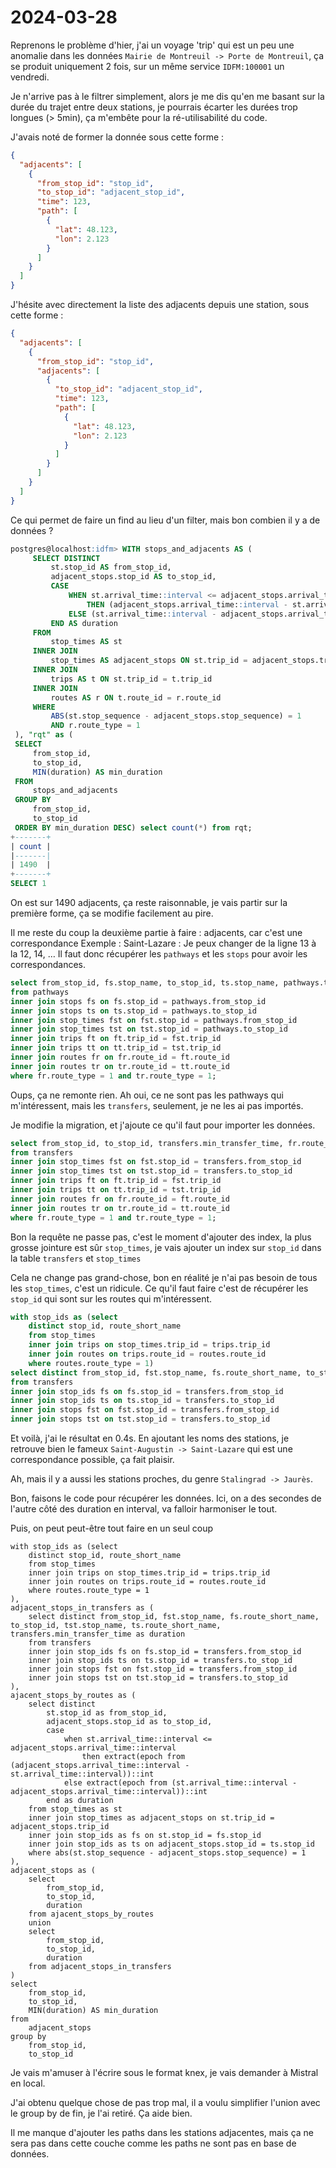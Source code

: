# 2024-03-28

Reprenons le problème d'hier, j'ai un voyage 'trip' qui est un peu une anomalie dans les
données `Mairie de Montreuil -> Porte de Montreuil`, ça se produit uniquement 2 fois, sur un même service `IDFM:100001`
un vendredi.

Je n'arrive pas à le filtrer simplement, alors je me dis qu'en me basant sur la durée du trajet entre deux stations, je
pourrais écarter les durées trop longues (> 5min), ça m'embête pour la ré-utilisabilité du code.

J'avais noté de former la donnée sous cette forme :

```json
{
  "adjacents": [
    {
      "from_stop_id": "stop_id",
      "to_stop_id": "adjacent_stop_id",
      "time": 123,
      "path": [
        {
          "lat": 48.123,
          "lon": 2.123
        }
      ]
    }
  ]
}
```

J'hésite avec directement la liste des adjacents depuis une station, sous cette forme :

```json
{
  "adjacents": [
    {
      "from_stop_id": "stop_id",
      "adjacents": [
        {
          "to_stop_id": "adjacent_stop_id",
          "time": 123,
          "path": [
            {
              "lat": 48.123,
              "lon": 2.123
            }
          ]
        }
      ]
    }
  ]
}
```

Ce qui permet de faire un find au lieu d'un filter, mais bon combien il y a de données ?

```sql
postgres@localhost:idfm> WITH stops_and_adjacents AS (
     SELECT DISTINCT
         st.stop_id AS from_stop_id,
         adjacent_stops.stop_id AS to_stop_id,
         CASE
             WHEN st.arrival_time::interval <= adjacent_stops.arrival_time::interval
                 THEN (adjacent_stops.arrival_time::interval - st.arrival_time::interval)::TEXT
             ELSE (st.arrival_time::interval - adjacent_stops.arrival_time::interval)::TEXT
         END AS duration
     FROM
         stop_times AS st
     INNER JOIN
         stop_times AS adjacent_stops ON st.trip_id = adjacent_stops.trip_id
     INNER JOIN
         trips AS t ON st.trip_id = t.trip_id
     INNER JOIN
         routes AS r ON t.route_id = r.route_id
     WHERE
         ABS(st.stop_sequence - adjacent_stops.stop_sequence) = 1
         AND r.route_type = 1
 ), "rqt" as (
 SELECT
     from_stop_id,
     to_stop_id,
     MIN(duration) AS min_duration
 FROM
     stops_and_adjacents
 GROUP BY
     from_stop_id,
     to_stop_id
 ORDER BY min_duration DESC) select count(*) from rqt;
+-------+
| count |
|-------|
| 1490  |
+-------+
SELECT 1
```

On est sur 1490 adjacents, ça reste raisonnable, je vais partir sur la première forme, ça se modifie facilement au pire.

Il me reste du coup la deuxième partie à faire : adjacents, car c'est une correspondance
Exemple : Saint-Lazare : Je peux changer de la ligne 13 à la 12, 14, …
Il faut donc récupérer les `pathways` et les `stops` pour avoir les correspondances.

```sql
select from_stop_id, fs.stop_name, to_stop_id, ts.stop_name, pathways.traversal_time, fr.route_short_name, tr.route_short_name
from pathways
inner join stops fs on fs.stop_id = pathways.from_stop_id
inner join stops ts on ts.stop_id = pathways.to_stop_id
inner join stop_times fst on fst.stop_id = pathways.from_stop_id
inner join stop_times tst on tst.stop_id = pathways.to_stop_id
inner join trips ft on ft.trip_id = fst.trip_id
inner join trips tt on tt.trip_id = tst.trip_id
inner join routes fr on fr.route_id = ft.route_id
inner join routes tr on tr.route_id = tt.route_id
where fr.route_type = 1 and tr.route_type = 1;
```

Oups, ça ne remonte rien. Ah oui, ce ne sont pas les pathways qui m'intéressent, mais les `transfers`, seulement, je ne
les ai pas importés.

Je modifie la migration, et j'ajoute ce qu'il faut pour importer les données.

```sql
select from_stop_id, to_stop_id, transfers.min_transfer_time, fr.route_short_name, tr.route_short_name
from transfers
inner join stop_times fst on fst.stop_id = transfers.from_stop_id
inner join stop_times tst on tst.stop_id = transfers.to_stop_id
inner join trips ft on ft.trip_id = fst.trip_id
inner join trips tt on tt.trip_id = tst.trip_id
inner join routes fr on fr.route_id = ft.route_id
inner join routes tr on tr.route_id = tt.route_id
where fr.route_type = 1 and tr.route_type = 1;
```

Bon la requête ne passe pas, c'est le moment d'ajouter des index, la plus grosse jointure est sûr `stop_times`, je vais
ajouter un index sur `stop_id` dans la table `transfers` et `stop_times`

Cela ne change pas grand-chose, bon en réalité je n'ai pas besoin de tous les `stop_times`, c'est un ridicule.
Ce qu'il faut faire c'est de récupérer les `stop_id` qui sont sur les routes qui m'intéressent.

```sql
with stop_ids as (select
    distinct stop_id, route_short_name
    from stop_times
    inner join trips on stop_times.trip_id = trips.trip_id
    inner join routes on trips.route_id = routes.route_id
    where routes.route_type = 1)
select distinct from_stop_id, fst.stop_name, fs.route_short_name, to_stop_id, tst.stop_name, ts.route_short_name, transfers.min_transfer_time
from transfers
inner join stop_ids fs on fs.stop_id = transfers.from_stop_id
inner join stop_ids ts on ts.stop_id = transfers.to_stop_id
inner join stops fst on fst.stop_id = transfers.from_stop_id
inner join stops tst on tst.stop_id = transfers.to_stop_id
```

Et voilà, j'ai le résultat en 0.4s. En ajoutant les noms des stations, je retrouve bien le
fameux `Saint-Augustin -> Saint-Lazare` qui est une correspondance possible, ça fait plaisir.

Ah, mais il y a aussi les stations proches, du genre `Stalingrad -> Jaurès`.

Bon, faisons le code pour récupérer les données. Ici, on a des secondes de l'autre côté des duration en interval, va
falloir harmoniser le tout.

Puis, on peut peut-être tout faire en un seul coup

```
with stop_ids as (select
    distinct stop_id, route_short_name
    from stop_times
    inner join trips on stop_times.trip_id = trips.trip_id
    inner join routes on trips.route_id = routes.route_id
    where routes.route_type = 1
),
adjacent_stops_in_transfers as (
    select distinct from_stop_id, fst.stop_name, fs.route_short_name, to_stop_id, tst.stop_name, ts.route_short_name, transfers.min_transfer_time as duration
    from transfers
    inner join stop_ids fs on fs.stop_id = transfers.from_stop_id
    inner join stop_ids ts on ts.stop_id = transfers.to_stop_id
    inner join stops fst on fst.stop_id = transfers.from_stop_id
    inner join stops tst on tst.stop_id = transfers.to_stop_id
),
ajacent_stops_by_routes as (
    select distinct
        st.stop_id as from_stop_id,
        adjacent_stops.stop_id as to_stop_id,
        case
            when st.arrival_time::interval <= adjacent_stops.arrival_time::interval
                then extract(epoch from (adjacent_stops.arrival_time::interval - st.arrival_time::interval))::int
            else extract(epoch from (st.arrival_time::interval - adjacent_stops.arrival_time::interval))::int
        end as duration
    from stop_times as st
    inner join stop_times as adjacent_stops on st.trip_id = adjacent_stops.trip_id
    inner join stop_ids as fs on st.stop_id = fs.stop_id
    inner join stop_ids as ts on adjacent_stops.stop_id = ts.stop_id
    where abs(st.stop_sequence - adjacent_stops.stop_sequence) = 1
),
adjacent_stops as (
    select
        from_stop_id,
        to_stop_id,
        duration
    from ajacent_stops_by_routes
    union
    select
        from_stop_id,
        to_stop_id,
        duration
    from adjacent_stops_in_transfers
)
select
    from_stop_id,
    to_stop_id,
    MIN(duration) AS min_duration
from
    adjacent_stops
group by
    from_stop_id,
    to_stop_id
```

Je vais m'amuser à l'écrire sous le format knex, je vais demander à Mistral en local.

J'ai obtenu quelque chose de pas trop mal, il a voulu simplifier l'union avec le group by de fin, je l'ai retiré. Ça
aide bien.

Il me manque d'ajouter les paths dans les stations adjacentes, mais ça ne sera pas dans cette couche comme les paths ne
sont pas en base de données.
